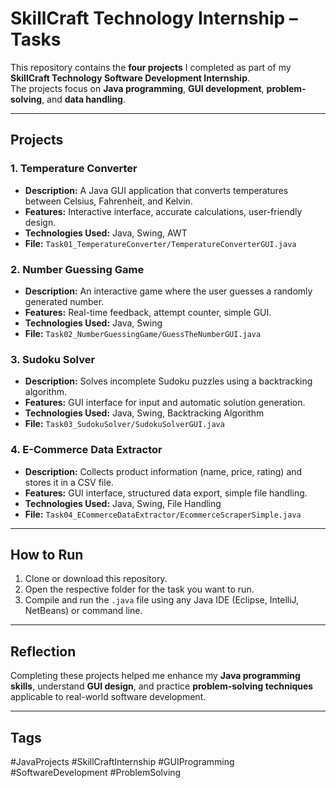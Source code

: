 # SkillCraft Technology Internship –  Tasks

This repository contains the **four projects** I completed as part of my **SkillCraft Technology Software Development Internship**.  
The projects focus on **Java programming**, **GUI development**, **problem-solving**, and **data handling**.

---

## Projects

### 1. Temperature Converter
- **Description:** A Java GUI application that converts temperatures between Celsius, Fahrenheit, and Kelvin.  
- **Features:** Interactive interface, accurate calculations, user-friendly design.  
- **Technologies Used:** Java, Swing, AWT  
- **File:** `Task01_TemperatureConverter/TemperatureConverterGUI.java`

### 2. Number Guessing Game
- **Description:** An interactive game where the user guesses a randomly generated number.  
- **Features:** Real-time feedback, attempt counter, simple GUI.  
- **Technologies Used:** Java, Swing  
- **File:** `Task02_NumberGuessingGame/GuessTheNumberGUI.java`

### 3. Sudoku Solver
- **Description:** Solves incomplete Sudoku puzzles using a backtracking algorithm.  
- **Features:** GUI interface for input and automatic solution generation.  
- **Technologies Used:** Java, Swing, Backtracking Algorithm  
- **File:** `Task03_SudokuSolver/SudokuSolverGUI.java`

### 4. E-Commerce Data Extractor
- **Description:** Collects product information (name, price, rating) and stores it in a CSV file.  
- **Features:** GUI interface, structured data export, simple file handling.  
- **Technologies Used:** Java, Swing, File Handling  
- **File:** `Task04_ECommerceDataExtractor/EcommerceScraperSimple.java`

---

## How to Run
1. Clone or download this repository.
2. Open the respective folder for the task you want to run.
3. Compile and run the `.java` file using any Java IDE (Eclipse, IntelliJ, NetBeans) or command line.

---

## Reflection
Completing these projects helped me enhance my **Java programming skills**, understand **GUI design**, and practice **problem-solving techniques** applicable to real-world software development.

---

## Tags
#JavaProjects #SkillCraftInternship #GUIProgramming #SoftwareDevelopment #ProblemSolving

